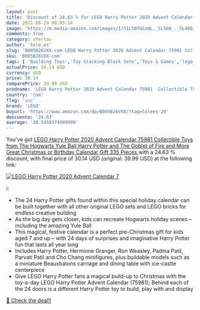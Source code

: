 ```yaml
---
layout: post
title: 'Discount of 24.63 % for LEGO Harry Potter 2020 Advent Calendar 7'
date: 2021-06-29 08:05:14
image: 'https://m.media-amazon.com/images/I/51L507GSzWL._SL500_._SL400_.jpg'
comments: true
category: ofertas
author: 'tole.es'
slug: 'B085B26VXX-com LEGO Harry Potter 2020 Advent Calendar 75981 Collectible...'
sku: 'B085B26VXX-com'
tags: [ 'Building Toys','Toy Stacking Block Sets','Toys & Games','lego', ]
actualPrice: 30.14 USD
currency: USD
price: 30.14
comparePrice: 39.99 USD
prodname: 'LEGO Harry Potter 2020 Advent Calendar 75981  Collectible Toys from The Hogwarts Yule Ball  Harry Potter and The Goblet of Fire and More  Great Christmas or Birthday Calendar Gift  335 Pieces '
country: 'com'
flag: '🇺🇸'
brand: 'LEGO'
buyurl: 'https://www.amazon.com/dp/B085B26VXX/?tag=tolees-20'
descuento: '24.63'
average: '28.5459374999999'
---
```


You've got [LEGO Harry Potter 2020 Advent Calendar 75981  Collectible Toys from The Hogwarts Yule Ball  Harry Potter and The Goblet of Fire and More  Great Christmas or Birthday Calendar Gift  335 Pieces ](https://www.amazon.com/dp/B085B26VXX/?tag=tolees-20) with a  24.63 % discount, with final price of 30.14 USD (original: 39.99 USD) at the following link:

[![LEGO Harry Potter 2020 Advent Calendar 7](https://m.media-amazon.com/images/I/51L507GSzWL._SL500_._SL400_.jpg)](https://www.amazon.com/dp/B085B26VXX/?tag=tolees-20)

ℹ️:

- The 24 Harry Potter gifts found within this special holiday calendar can be built together with all other original LEGO sets and LEGO bricks for endless creative building
- As the big day gets closer, kids can recreate Hogwarts holiday scenes – including the amazing Yule Ball
- This magical, festive calendar is a perfect pre-Christmas gift for kids aged 7 and up – with 24 days of surprises and imaginative Harry Potter fun that lasts all year long
- Includes Harry Potter, Hermione Granger, Ron Weasley, Padma Patil, Parvati Patil and Cho Chang minifigures, plus buildable models such as a miniature Beauxbatons carriage and dining table with ice-castle centerpiece
- Give LEGO Harry Potter fans a magical build-up to Christmas with the toy-a-day LEGO Harry Potter Advent Calendar (75981); Behind each of the 24 doors is a different Harry Potter toy to build, play with and display

[🛒 Check the deal!!](https://www.amazon.com/dp/B085B26VXX/?tag=tolees-20)
